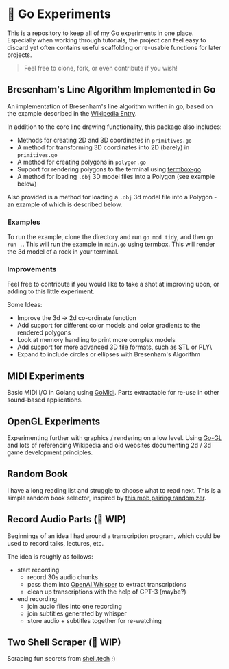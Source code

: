 # 🥽 Go Experiments

This is a repository to keep all of my Go experiments in one place. Especially when working through tutorials, the project can feel easy to discard yet often contains useful scaffolding or re-usable functions for later projects. 

> Feel free to clone, fork, or even contribute if you wish!

## Bresenham's Line Algorithm Implemented in Go

An implementation of Bresenham's line algorithm written in go, based on the example described in the [Wikipedia Entry](https://en.wikipedia.org/wiki/Bresenham%27s_line_algorithm).

In addition to the core line drawing functionality, this package also includes:
- Methods for creating 2D and 3D coordinates in `primitives.go`
- A method for transforming 3D coordinates into 2D (barely) in `primitives.go`
- A method for creating polygons in `polygon.go`
- Support for rendering polygons to the terminal using [termbox-go](https://github.com/nsf/termbox-go)
- A method for loading `.obj` 3D model files into a Polygon (see example below)

Also provided is a method for loading a `.obj` 3d model file into a Polygon - an example of which is described below.

### Examples

To run the example, clone the directory and run `go mod tidy`, and then `go run .`. This will run the example in `main.go` using termbox. This will render the 3d model of a rock in your terminal.

### Improvements

Feel free to contribute if you would like to take a shot at improving upon, or adding to this little experiment.

Some Ideas:
- Improve the 3d -> 2d co-ordinate function
- Add support for different color models and color gradients to the rendered polygons
- Look at memory handling to print more complex models
- Add support for more advanced 3D file formats, such as STL or PLY\
- Expand to include circles or ellipses with Bresenham's Algorithm

## MIDI Experiments

Basic MIDI I/O in Golang using [GoMidi](https://gitlab.com/gomidi/midi/v2). Parts extractable for re-use in other sound-based applications.

## OpenGL Experiments

Experimenting further with graphics / rendering on a low level. Using [Go-GL](https://github.com/go-gl/) and lots of referencing Wikipedia and old websites documenting 2d / 3d game development principles. 

## Random Book

I have a long reading list and struggle to choose what to read next. This is a simple random book selector, inspired by [this mob pairing randomizer](https://github.com/sneakybeaky/vercel_mobbing).

## Record Audio Parts (🚧 WIP)

Beginnings of an idea I had around a transcription program, which could be used to record talks, lectures, etc. 

The idea is roughly as follows: 
- start recording
  - record 30s audio chunks
  - pass them into [OpenAI Whisper]() to extract transcriptions
  - clean up transcriptions with the help of GPT-3 (maybe?)
- end recording
  - join audio files into one recording
  - join subtitles generated by whisper
  - store audio + subtitles together for re-watching

## Two Shell Scraper (🚧 WIP)

Scraping fun secrets from [shell.tech](shell.tech) ;)
